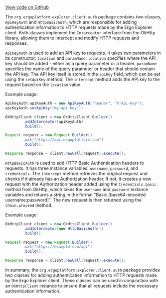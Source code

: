 [View code on GitHub](https://github.com/ergoplatform/ergo-appkit/.autodoc/docs/json/java-client-generated/src/main/java/org/ergoplatform/explorer/client/auth)

The `org.ergoplatform.explorer.client.auth` package contains two classes, `ApiKeyAuth` and `HttpBasicAuth`, which are responsible for adding authentication information to HTTP requests made by the Ergo Explorer client. Both classes implement the `Interceptor` interface from the OkHttp library, allowing them to intercept and modify HTTP requests and responses.

`ApiKeyAuth` is used to add an API key to requests. It takes two parameters in its constructor: `location` and `paramName`. `location` specifies where the API key should be added - either as a query parameter or a header. `paramName` specifies the name of the query parameter or header that should contain the API key. The API key itself is stored in the `apiKey` field, which can be set using the `setApiKey` method. The `intercept` method adds the API key to the request based on the `location` value.

Example usage:

```java
ApiKeyAuth apiKeyAuth = new ApiKeyAuth("header", "X-Api-Key");
apiKeyAuth.setApiKey("my-api-key");

OkHttpClient client = new OkHttpClient.Builder()
        .addInterceptor(apiKeyAuth)
        .build();

Request request = new Request.Builder()
        .url("https://api.ergoplatform.com")
        .build();

Response response = client.newCall(request).execute();
```

`HttpBasicAuth` is used to add HTTP Basic Authentication headers to requests. It has three instance variables: `username`, `password`, and `credentials`. The `intercept` method retrieves the original request and checks if it already has an Authorization header. If not, it creates a new request with the Authorization header added using the `Credentials.basic` method from OkHttp, which takes the `username` and `password` instance variables and returns a string in the format "Basic [base64-encoded username:password]". The new request is then returned using the `chain.proceed` method.

Example usage:

```java
OkHttpClient client = new OkHttpClient.Builder()
        .addInterceptor(new HttpBasicAuth())
        .build();

Request request = new Request.Builder()
        .url("https://example.com/api")
        .build();

Response response = client.newCall(request).execute();
```

In summary, the `org.ergoplatform.explorer.client.auth` package provides two classes for adding authentication information to HTTP requests made by the Ergo Explorer client. These classes can be used in conjunction with an `OkHttpClient` instance to ensure that all requests include the necessary authentication information.
